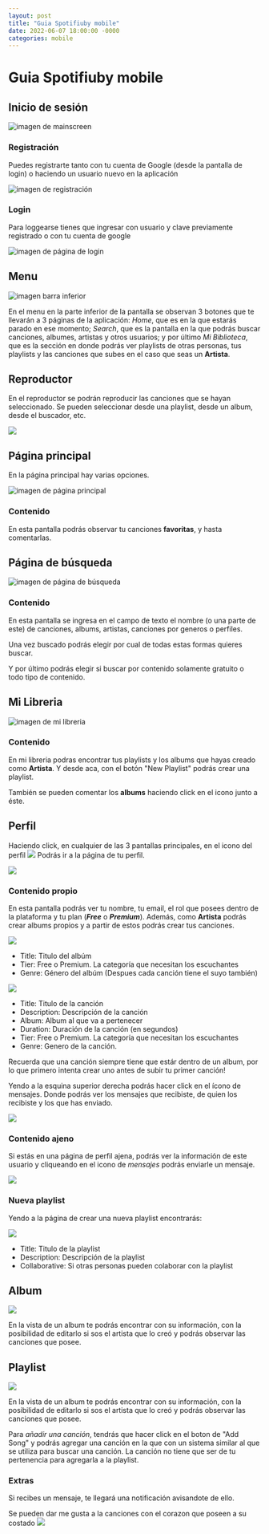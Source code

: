```yaml
---
layout: post
title: "Guia Spotifiuby mobile"
date: 2022-06-07 18:00:00 -0000
categories: mobile
---
```


# Guia Spotifiuby mobile

## Inicio de sesión

![imagen de mainscreen](/images/mainscreen.png)

### Registración

Puedes registrarte tanto con tu cuenta de Google (desde la pantalla de login) o haciendo un usuario nuevo en la aplicación

![imagen de registración](/images/registration.png)

### Login

Para loggearse tienes que ingresar con usuario y clave previamente registrado
o con tu cuenta de google

![imagen de página de login](/images/login.png)

## Menu

![imagen barra inferior](/images/menu.png)

En el menu en la parte inferior de la pantalla se observan 3 botones
que te llevarán a 3 páginas de la aplicación: *Home*, que es en la que estarás
parado en ese momento; *Search*, que es la pantalla en la que podrás buscar
canciones, albumes, artistas y otros usuarios; y por último *Mi Biblioteca*,
que es la sección en donde podrás ver playlists de otras personas, tus playlists
y las canciones que subes en el caso que seas un **Artista**.


## Reproductor

En el reproductor se podrán reproducir las canciones que se hayan seleccionado. Se pueden seleccionar desde una playlist,
desde un album, desde el buscador, etc.

![](/images/reproductor.png)


## Página principal

En la página principal hay varias opciones.

![imagen de página principal](/images/pantalla%20principal.png)


### Contenido

En esta pantalla podrás observar tu canciones **favoritas**,
y hasta comentarlas.


## Página de búsqueda

![imagen de página de búsqueda](/images/search%20page.png)

### Contenido

En esta pantalla se ingresa en el campo de texto el nombre
(o una parte de este) de canciones, albums, artistas, canciones por generos o perfiles.

Una vez buscado podrás elegir por cual de todas estas formas quieres buscar.

Y por último podrás elegir si buscar por contenido solamente gratuito o todo tipo de contenido.

## Mi Libreria

![imagen de mi libreria](/images/mi%20libreria.png)

### Contenido

En mi libreria podras encontrar tus playlists y los albums
que hayas creado como **Artista**. Y desde aca, con el botón
"New Playlist" podrás crear una playlist.

También se pueden comentar los **albums** haciendo click en el icono junto a éste.

## Perfil

Haciendo click, en cualquier de las 3 pantallas principales,
en el icono del perfil ![](/images/icono%20perfil.png) Podrás 
ir a la página de tu perfil.

![](/images/perfil.png)

### Contenido propio

En esta pantalla podrás ver tu nombre, tu email, el rol que posees
dentro de la plataforma y tu plan (**_Free_** o _**Premium**_).
Además, como **Artista** podrás crear albums propios y a partir
de estos podrás crear tus canciones.

![](/images/nuevo%20album.png)

- Title: Titulo del albúm
- Tier: Free o Premium. La categoría que necesitan los escuchantes
- Genre: Género del albúm (Despues cada canción tiene el suyo también)

![](/images/crear%20cancion.png)

- Title: Titulo de la canción
- Description: Descripción de la canción
- Album: Album al que va a pertenecer
- Duration: Duración de la canción (en segundos)
- Tier: Free o Premium. La categoría que necesitan los escuchantes
- Genre: Genero de la canción.


Recuerda que una canción siempre tiene que estár dentro de un album,
por lo que primero intenta crear uno antes de subir tu primer canción!

Yendo a la esquina superior derecha podrás hacer click en el ícono de mensajes.
Donde podrás ver los mensajes que recibiste, de quien los recibiste y los que has enviado.

![](/images/mensajes.png)

### Contenido ajeno

Si estás en una página de perfil ajena, podrás ver la información de este usuario y cliqueando en el icono de _mensajes_
podrás enviarle un mensaje.

![](/images/enviar%20mensaje.png)

### Nueva playlist

Yendo a la página de crear una nueva playlist encontrarás:

![](/images/nueva%20playlist.png)

- Title: Titulo de la playlist
- Description: Descripción de la playlist
- Collaborative: Si otras personas pueden colaborar con la playlist

## Album

![](/images/album.png)

En la vista de un album te podrás encontrar con su información, con la posibilidad de editarlo si sos el artista que 
lo creó y podrás observar las canciones que posee.


## Playlist

![](/images/playlist.png)

En la vista de un album te podrás encontrar con su información, con la posibilidad de editarlo si sos el artista que
lo creó y podrás observar las canciones que posee.

Para _añadir una canción_, tendrás que hacer click en el boton de "Add Song" y podrás agregar una canción en la que
con un sistema similar al que se utiliza para buscar una canción. La canción no tiene que ser de tu pertenencia para 
agregarla a la playlist.


### Extras

Si recibes un mensaje, te llegará una notificación avisandote de ello.

Se pueden dar me gusta a la canciones con el corazon que poseen a su costado ![](/images/corazon.png)
